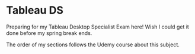 # Tableau DS
Preparing for my Tableau Desktop Specialist Exam here! 
Wish I could get it done before my spring break ends.

The order of my sections follows the Udemy course about this subject.

